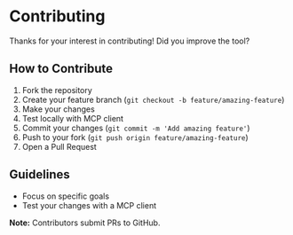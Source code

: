 # Contributing

Thanks for your interest in contributing! Did you improve the tool?

## How to Contribute

1. Fork the repository
2. Create your feature branch (`git checkout -b feature/amazing-feature`)
3. Make your changes
4. Test locally with MCP client
5. Commit your changes (`git commit -m 'Add amazing feature'`)
6. Push to your fork (`git push origin feature/amazing-feature`)
7. Open a Pull Request

## Guidelines

- Focus on specific goals
- Test your changes with a MCP client

**Note:** Contributors submit PRs to GitHub.